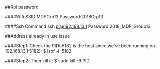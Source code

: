 ##Rpi password

####Wifi
SSID:MDPGrp13
Password:2018Grp13

####Ssh
Command:ssh pi@192.168.13.1
Password:2018_MDP_Group13

##Address already in use issue

####Step1:
Check the PID(:5182 is the host since we've been running on 192.168.13.1:5182):
$ lsof -i :5182

####Step2:
Then kill it:
$ sudo kill -9 PID